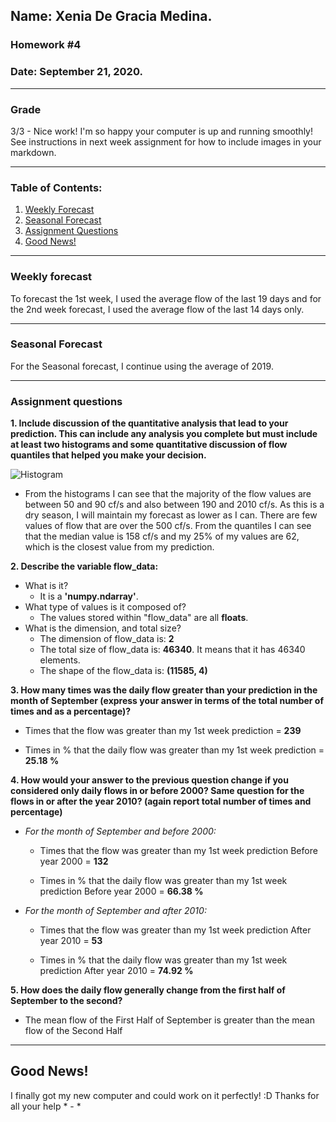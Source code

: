 ## Name: Xenia De Gracia Medina.
### Homework #4
### Date: September 21, 2020.
___
### Grade
3/3 - Nice work! I'm so happy your computer is up and running smoothly!  See instructions in next week assignment for how to include images in your markdown. 

---
### Table of Contents:
1. [ Weekly Forecast](#weekly)
1. [ Seasonal Forecast](#seasonal)
1. [ Assignment Questions](#questions)
1. [ Good News!](#news)

---
<a name="weekly"></a>
### **Weekly forecast**

To forecast the 1st week, I used the average flow of the last 19 days and for the 2nd week forecast, I used the average flow of the last 14 days only.


---
<a name="seasonal"></a>
### **Seasonal Forecast**

For the Seasonal forecast, I continue using the average of 2019.


---
<a name="questions"></a>
### **Assignment questions**

**1. Include discussion of the quantitative analysis that lead to your prediction. This can include any analysis you complete but must include at least two histograms and some quantitative discussion of flow quantiles that helped you make your decision.**

![Histogram](C:/Users/xy_22/Documents/MSc._Hydrology/2020_Fall/599-HAS_Tools/homework-xenidegracia/Submissions/Week4Histogram.png)

- From the histograms I can see that the majority of the flow values are between 50 and 90 cf/s and also between 190 and 2010 cf/s. As this is a dry season, I will maintain my forecast as lower as I can.
There are few values of flow that are over the 500 cf/s.
From the quantiles I can see that the median value is 158 cf/s and my 25% of my values are 62, which is the closest value from my prediction.

**2. Describe the variable flow_data:**
- What is it?
  - It is a **'numpy.ndarray'**.
- What type of values is it composed of?
  - The values  stored within "flow_data" are all **floats**.
- What is the dimension, and total size?
  - The dimension of flow_data is: **2**
  - The total size of flow_data is: **46340**. It means that it has 46340 elements.
  - The shape of the flow_data is: **(11585, 4)**


**3. How many times was the daily flow greater than your prediction in the month of September (express your answer in terms of the total number of times and as a percentage)?**

- Times that the flow was greater than my 1st week prediction = **239**

- Times in % that the daily flow was greater than my 1st week prediction = **25.18 %**


**4. How would your answer to the previous question change if you considered only daily flows in or before 2000? Same question for the flows in or after the year 2010? (again report total number of times and percentage)**

- *For the month of September and before 2000:*

  - Times that the flow was greater than my 1st week prediction Before year 2000 = **132**

  - Times in % that the daily flow was greater than my 1st week prediction Before year 2000 = **66.38 %**

- *For the month of September and after 2010:*

  - Times that the flow was greater than my 1st week prediction After year 2010 = **53**

  - Times in % that the daily flow was greater than my 1st week prediction After year 2010 = **74.92 %**


**5. How does the daily flow generally change from the first half of September to the second?**

- The mean flow of the First Half of September is greater than the mean flow of the Second Half

---
<a name="news"></a>
## **Good News!**
I finally got my new computer and could work on it perfectly! :D Thanks for all your help * - *
